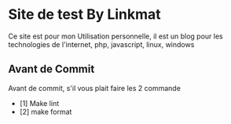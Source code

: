 # Site de test By Linkmat

Ce site est pour mon Utilisation personnelle,
il est un blog pour les technologies de l'internet,
php, javascript, linux, windows


## Avant de Commit
  Avant de commit, s'il vous plait faire les 2 commande


- [1] Make lint
- [2] make format
